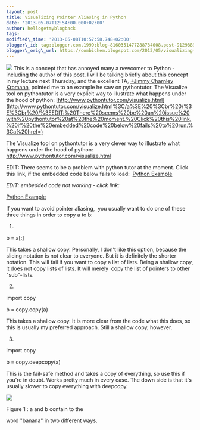 ```yaml
---
layout: post
title: Visualizing Pointer Aliasing in Python
date: '2013-05-07T12:54:00.000+02:00'
author: hellogetmyblogback
tags:
modified\_time: '2013-05-08T10:57:58.748+02:00'
blogger\_id: tag:blogger.com,1999:blog-8160351477288734008.post-91298897278992501
blogger\_orig\_url: https://combichem.blogspot.com/2013/05/visualizing-pointer-aliasing-in-python.html
---
```



[![](http://ip-pig.com/wp-content/uploads/2013/04/Python-Programming-Language.png)](http://ip-pig.com/wp-content/uploads/2013/04/Python-Programming-Language.png)
This is a concept that has annoyed many a newcomer to Python - including the author of this post. I will be talking briefly about this concept in my lecture next Thursday, and the excellent TA, [+Jimmy Charnley Kromann](http://plus.google.com/111529974982597129664), pointed me to an example he saw on pythontutor. The Visualize tool on pythontutor is a very explicit way to illustrate what happens under the hood of python: [http://www.pythontutor.com/visualize.html](http://www.pythontutor.com/visualize.html%3C/a%3E%20%3Cbr%20/%3E%3Cbr%20/%3EEDIT:%20There%20seems%20be%20an%20issue%20with%20pythontutor%20at%20the%20moment.%20Click%20this%20link,%20if%20the%20embedded%20code%20below%20fails%20to%20run.%3Ca%20href=)



The Visualize tool on pythontutor is a very clever way to illustrate what happens under the hood of python: <http://www.pythontutor.com/visualize.html>



EDIT: There seems to be a problem with python tutor at the moment. Click this link, if the embedded code below fails to load:  [Python Example](http://www.pythontutor.com/visualize.html#code=a+%3D+%5B1.0,+2.0,+3.0,+4.0%5D%0Ab+%3D+a%0A%0Aprint+%22a+%3D+%22,+a%0Aprint+%22b+%3D+%22,+b%0A%0Aa%5B1%5D+%3D+99.0%0A%0Aprint+%22a+%3D+%22,+a%0Aprint+%22b+%3D+%22,+b&mode=display&cumulative=true&heapPrimitives=true&drawParentPointers=true&textReferences=false&showOnlyOutputs=false&py=2&curInstr=0)






*EDIT: embedded code not working - click link:*

[Python Example](http://www.pythontutor.com/visualize.html#code=a+%3D+%5B1.0,+2.0,+3.0,+4.0%5D%0Ab+%3D+a%0A%0Aprint+%22a+%3D+%22,+a%0Aprint+%22b+%3D+%22,+b%0A%0Aa%5B1%5D+%3D+99.0%0A%0Aprint+%22a+%3D+%22,+a%0Aprint+%22b+%3D+%22,+b&mode=display&cumulative=true&heapPrimitives=true&drawParentPointers=true&textReferences=false&showOnlyOutputs=false&py=2&curInstr=0)








If you want to avoid pointer aliasing,  you usually want to do one of these three things in order to copy a to b:



1)



b = a[:]



This takes a shallow copy. Personally, I don't like this option, because the slicing notation is not clear to everyone. But it is definitely the shorter notation. This will fail if you want to copy a list of lists. Being a shallow copy, it does not copy lists of lists. It will merely  copy the list of pointers to other "sub"-lists.





2)



import copy

b = copy.copy(a)



This takes a shallow copy. It is more clear from the code what this does, so this is usually my preferred approach. Still a shallow copy, however.





3)



import copy

b = copy.deepcopy(a)



This is the fail-safe method and takes a copy of everything, so use this if you're in doubt. Works pretty much in every case. The down side is that it's usually slower to copy everything with deepcopy.






[![](http://www.openbookproject.net/thinkcs/python/english2e/_images/mult_references1.png)](http://www.openbookproject.net/thinkcs/python/english2e/_images/mult_references1.png)





Figure 1 : a and b contain to the

word "banana" in two different ways.



